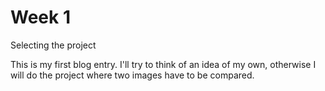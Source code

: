 # Week 1
Selecting the project

This is my first blog entry. I'll try to think of an idea of my own, otherwise I will do the project where two images have to be compared.
